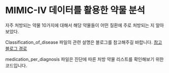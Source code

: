 # MIMIC-IV 데이터를 활용한 약물 분석
자주 처방되는 약물 10가지에 대해서 해당 약물들이 어떤 질환에 주로 처방되는 지 알아보았다.

Classification_of_disease 파일의 관련 설명은 블로그를 참고해주길 바랍니다.
 [참고 블로그 경로](https://velog.io/@one_two_three/series/Data-Analysis-Project-MIMIC-IV-Data)

medication_per_diagnosis 파일은 진단에 따른 처방 약물 리스트를 확인해보기 위한 코드입니다.
